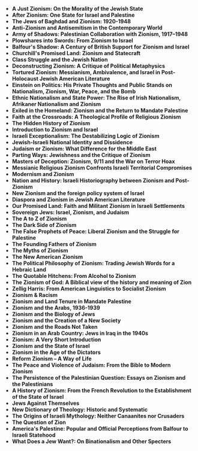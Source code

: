 <ul>
 <li><b><a target="_blank" href="https://github.com/manjunath5496/Books-about-Zionism/blob/master/zi(1).pdf" style="text-decoration:none;">A Just Zionism: On the Morality of the Jewish State</a></b></li>
 <li><b><a target="_blank" href="https://github.com/manjunath5496/Books-about-Zionism/blob/master/zi(2).pdf" style="text-decoration:none;">After Zionism: One State for Israel and Palestine  </a></b></li>
                                <li><b><a target="_blank" href="https://github.com/manjunath5496/Books-about-Zionism/blob/master/zi(3).pdf" style="text-decoration:none;">The Jews of Baghdad and Zionism: 1920-1948</a></b></li>
 <li><b><a target="_blank" href="https://github.com/manjunath5496/Books-about-Zionism/blob/master/zi(4).pdf" style="text-decoration:none;">Anti-Zionism and Antisemitism in the Contemporary World </a></b></li>                              
<li><b><a target="_blank" href="https://github.com/manjunath5496/Books-about-Zionism/blob/master/zi(5).pdf" style="text-decoration:none;">Army of Shadows: Palestinian Collaboration with Zionism, 1917–1948</a></b></li>
<li><b><a target="_blank" href="https://github.com/manjunath5496/Books-about-Zionism/blob/master/zi(6).pdf" style="text-decoration:none;">Plowshares into Swords: From Zionism to Israel</a></b></li>
                                <li><b><a target="_blank" href="https://github.com/manjunath5496/Books-about-Zionism/blob/master/zi(7).pdf" style="text-decoration:none;">Balfour's Shadow: A Century of British Support for Zionism and Israel </a></b></li>
                                <li><b><a target="_blank" href="https://github.com/manjunath5496/Books-about-Zionism/blob/master/zi(8).pdf" style="text-decoration:none;">Churchill's Promised Land: Zionism and Statecraft</a></b></li>      
 
 <li><b><a target="_blank" href="https://github.com/manjunath5496/Books-about-Zionism/blob/master/zi(9).pdf" style="text-decoration:none;">Class Struggle and the Jewish Nation</a></b></li>                             
<li><b><a target="_blank" href="https://github.com/manjunath5496/Books-about-Zionism/blob/master/zi(10).pdf" style="text-decoration:none;">Deconstructing Zionism: A Critique of Political Metaphysics</a></b></li>                                
<li><b><a target="_blank" href="https://github.com/manjunath5496/Books-about-Zionism/blob/master/zi(11).pdf" style="text-decoration:none;">Tortured Zionism: Messianism, Ambivalence, and Israel in Post-Holocaust Jewish American Literature</a></b></li>
                                <li><b><a target="_blank" href="https://github.com/manjunath5496/Books-about-Zionism/blob/master/zi(12).pdf" style="text-decoration:none;">Einstein on Politics: His Private Thoughts and Public Stands on Nationalism, Zionism, War, Peace, and the Bomb</a></b></li>
        <li><b><a target="_blank" href="https://github.com/manjunath5496/Books-about-Zionism/blob/master/zi(13).pdf" style="text-decoration:none;"> Ethnic Nationalism and State Power: The Rise of Irish Nationalism, Afrikaner Nationalism and Zionism</a></b></li>
                                
 <li><b><a target="_blank" href="https://github.com/manjunath5496/Books-about-Zionism/blob/master/zi(14).pdf" style="text-decoration:none;">Exiled in the Homeland: Zionism and the Return to Mandate Palestine </a></b></li>                              
<li><b><a target="_blank" href="https://github.com/manjunath5496/Books-about-Zionism/blob/master/zi(15).pdf" style="text-decoration:none;">Faith at the Crossroads: A Theological Profile of Religious Zionism </a></b></li>
<li><b><a target="_blank" href="https://github.com/manjunath5496/Books-about-Zionism/blob/master/zi(16).pdf" style="text-decoration:none;">The Hidden History of Zionism</a></b></li>
                              
<li><b><a target="_blank" href="https://github.com/manjunath5496/Books-about-Zionism/blob/master/zi(17).pdf" style="text-decoration:none;">Introduction to Zionism and Israel</a></b></li>

 <li><b><a target="_blank" href="https://github.com/manjunath5496/Books-about-Zionism/blob/master/zi(18).pdf" style="text-decoration:none;">Israeli Exceptionalism: The Destabilizing Logic of Zionism</a></b></li>
 <li><b><a target="_blank" href="https://github.com/manjunath5496/Books-about-Zionism/blob/master/zi(19).pdf" style="text-decoration:none;">Jewish-Israeli National Identity and Dissidence  </a></b></li>
                                <li><b><a target="_blank" href="https://github.com/manjunath5496/Books-about-Zionism/blob/master/zi(20).pdf" style="text-decoration:none;">Judaism or Zionism: What Difference for the Middle East  </a></b></li>
 <li><b><a target="_blank" href="https://github.com/manjunath5496/Books-about-Zionism/blob/master/zi(21).pdf" style="text-decoration:none;">Parting Ways: Jewishness and the Critique of Zionism </a></b></li>                              
<li><b><a target="_blank" href="https://github.com/manjunath5496/Books-about-Zionism/blob/master/zi(22).pdf" style="text-decoration:none;">Masters of Deception: Zionism, 9/11 and the War on Terror Hoax </a></b></li>
<li><b><a target="_blank" href="https://github.com/manjunath5496/Books-about-Zionism/blob/master/zi(23).pdf" style="text-decoration:none;">Messianic Religious Zionism Confronts Israeli Territorial Compromises</a></b></li>
<li><b><a target="_blank" href="https://github.com/manjunath5496/Books-about-Zionism/blob/master/zi(24).pdf" style="text-decoration:none;">Modernism and Zionism</a></b></li>                                                             
  <li><b><a target="_blank" href="https://github.com/manjunath5496/Books-about-Zionism/blob/master/zi(25).pdf" style="text-decoration:none;">Nation and History: Israeli Historiography between Zionism and Post-Zionism </a></b></li>
 <li><b><a target="_blank" href="https://github.com/manjunath5496/Books-about-Zionism/blob/master/zi(26).pdf" style="text-decoration:none;">New Zionism and the foreign policy system of Israel</a></b></li>
                                <li><b><a target="_blank" href="https://github.com/manjunath5496/Books-about-Zionism/blob/master/zi(27).pdf" style="text-decoration:none;">Diaspora and Zionism in Jewish American Literature</a></b></li>
 <li><b><a target="_blank" href="https://github.com/manjunath5496/Books-about-Zionism/blob/master/zi(28).pdf" style="text-decoration:none;">Our Promised Land: Faith and Militant Zionism in Israeli Settlements</a></b></li>                              
<li><b><a target="_blank" href="https://github.com/manjunath5496/Books-about-Zionism/blob/master/zi(29).pdf" style="text-decoration:none;">Sovereign Jews: Israel, Zionism, and Judaism</a></b></li>
<li><b><a target="_blank" href="https://github.com/manjunath5496/Books-about-Zionism/blob/master/zi(30).pdf" style="text-decoration:none;">The A to Z of Zionism</a></b></li>
                                <li><b><a target="_blank" href="https://github.com/manjunath5496/Books-about-Zionism/blob/master/zi(31).pdf" style="text-decoration:none;">The Dark Side of Zionism</a></b></li>
                                <li><b><a target="_blank" href="https://github.com/manjunath5496/Books-about-Zionism/blob/master/zi(32).pdf" style="text-decoration:none;">The False Prophets of Peace: Liberal Zionism and the Struggle for Palestine</a></b></li>      
 
 <li><b><a target="_blank" href="https://github.com/manjunath5496/Books-about-Zionism/blob/master/zi(33).pdf" style="text-decoration:none;">The Founding Fathers of Zionism</a></b></li> 
 
                             
<li><b><a target="_blank" href="https://github.com/manjunath5496/Books-about-Zionism/blob/master/zi(35).pdf" style="text-decoration:none;">The Myths of Zionism</a></b></li>
                                <li><b><a target="_blank" href="https://github.com/manjunath5496/Books-about-Zionism/blob/master/zi(36).pdf" style="text-decoration:none;">The New American Zionism</a></b></li>
    <li><b><a target="_blank" href="https://github.com/manjunath5496/Books-about-Zionism/blob/master/zi(37).pdf" style="text-decoration:none;">The Political Philosophy of Zionism: Trading Jewish Words for a Hebraic Land</a></b></li>
                                
 <li><b><a target="_blank" href="https://github.com/manjunath5496/Books-about-Zionism/blob/master/zi(38).pdf" style="text-decoration:none;">The Quotable Hitchens: From Alcohol to Zionism </a></b></li>                              
<li><b><a target="_blank" href="https://github.com/manjunath5496/Books-about-Zionism/blob/master/zi(39).pdf" style="text-decoration:none;">The Zionism of God: A Biblical view of the history and meaning of Zion</a></b></li>
<li><b><a target="_blank" href="https://github.com/manjunath5496/Books-about-Zionism/blob/master/zi(40).pdf" style="text-decoration:none;">Zellig Harris: From American Linguistics to Socialist Zionism</a></b></li>
                              
<li><b><a target="_blank" href="https://github.com/manjunath5496/Books-about-Zionism/blob/master/zi(41).pdf" style="text-decoration:none;">Zionism & Racism</a></b></li>

 <li><b><a target="_blank" href="https://github.com/manjunath5496/Books-about-Zionism/blob/master/zi(42).pdf" style="text-decoration:none;">Zionism and Land Tenure in Mandate Palestine</a></b></li>
 <li><b><a target="_blank" href="https://github.com/manjunath5496/Books-about-Zionism/blob/master/zi(43).pdf" style="text-decoration:none;">Zionism and the Arabs, 1936-1939 </a></b></li>
                                <li><b><a target="_blank" href="https://github.com/manjunath5496/Books-about-Zionism/blob/master/zi(44).pdf" style="text-decoration:none;">Zionism and the Biology of Jews </a></b></li>
 <li><b><a target="_blank" href="https://github.com/manjunath5496/Books-about-Zionism/blob/master/zi(45).pdf" style="text-decoration:none;">Zionism and the Creation of a New Society </a></b></li>                              
<li><b><a target="_blank" href="https://github.com/manjunath5496/Books-about-Zionism/blob/master/zi(46).pdf" style="text-decoration:none;">Zionism and the Roads Not Taken </a></b></li>
<li><b><a target="_blank" href="https://github.com/manjunath5496/Books-about-Zionism/blob/master/zi(47).pdf" style="text-decoration:none;">Zionism in an Arab Country: Jews in Iraq in the 1940s</a></b></li>



<li><b><a target="_blank" href="https://github.com/manjunath5496/Books-about-Zionism/blob/master/zi(48).pdf" style="text-decoration:none;">Zionism: A Very Short Introduction</a></b></li>
 <li><b><a target="_blank" href="https://github.com/manjunath5496/Books-about-Zionism/blob/master/zi(49).pdf" style="text-decoration:none;">Zionism and the State of Israel  </a></b></li>
                                <li><b><a target="_blank" href="https://github.com/manjunath5496/Books-about-Zionism/blob/master/zi(50).pdf" style="text-decoration:none;">Zionism in the Age of the Dictators</a></b></li>
 
<li><b><a target="_blank" href="https://github.com/manjunath5496/Books-about-Zionism/blob/master/zi(52).pdf" style="text-decoration:none;">Reform Zionism – A Way of Life</a></b></li>
 <li><b><a target="_blank" href="https://github.com/manjunath5496/Books-about-Zionism/blob/master/zi(53).pdf" style="text-decoration:none;">The Peace and Violence of Judaism: From the Bible to Modern Zionism  </a></b></li>
                             
 
<li><b><a target="_blank" href="https://github.com/manjunath5496/Books-about-Zionism/blob/master/zi(55).pdf" style="text-decoration:none;">The Persistence of the Palestinian Question: Essays on Zionism and the Palestinians</a></b></li>
 <li><b><a target="_blank" href="https://github.com/manjunath5496/Books-about-Zionism/blob/master/zi(56).pdf" style="text-decoration:none;">A History of Zionism: From the French Revolution to the Establishment of the State of Israel  </a></b></li>
                                <li><b><a target="_blank" href="https://github.com/manjunath5496/Books-about-Zionism/blob/master/zi(57).pdf" style="text-decoration:none;">Jews Against Themselves</a></b></li>
 
<li><b><a target="_blank" href="https://github.com/manjunath5496/Books-about-Zionism/blob/master/zi(58).pdf" style="text-decoration:none;">New Dictionary of Theology: Historic and Systematic</a></b></li>
 <li><b><a target="_blank" href="https://github.com/manjunath5496/Books-about-Zionism/blob/master/zi(59).pdf" style="text-decoration:none;">The Origins of Israeli Mythology: Neither Canaanites nor Crusaders </a></b></li> 
 <li><b><a target="_blank" href="https://github.com/manjunath5496/Books-about-Zionism/blob/master/zi(60).pdf" style="text-decoration:none;">The Question of Zion</a></b></li>
 <li><b><a target="_blank" href="https://github.com/manjunath5496/Books-about-Zionism/blob/master/zi(61).pdf" style="text-decoration:none;">America's Palestine: Popular and Official Perceptions from Balfour to Israeli Statehood </a></b></li> 
  <li><b><a target="_blank" href="https://github.com/manjunath5496/Books-about-Zionism/blob/master/zi(62).pdf" style="text-decoration:none;">What Does a Jew Want?: On Binationalism and Other Specters </a></b></li> 
 
 
 
 
 
 
 
 
 </ul>
